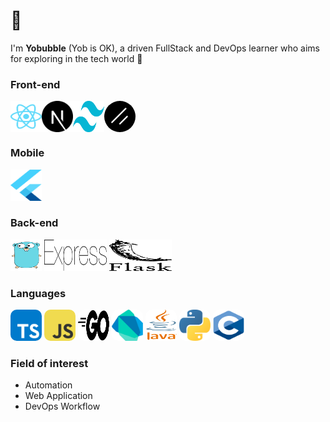 # 👋

I'm **Yobubble** (Yob is OK), a driven FullStack and DevOps learner who aims for exploring in the tech world 🌊

### Front-end
<main style="display: flex;">
    <img src="/assets/images/react.svg" alt="Typescript" width="50" height="50">
    <img src="/assets/images/next-js.svg" alt="Typescript" width="50" height="50">
    <img src="/assets/images/tailwind-css.svg" alt="Typescript" width="50" height="50">
    <img src="/assets/images/shadcn.png" alt="Typescript" style ="border-radius: 30px;" width="50" height="50">
</main>

### Mobile
<img src="/assets/images/flutter.svg" alt="Typescript" width="50" height="50">

### Back-end
<img src="/assets/images/go.svg" alt="Typescript" width="50" height="50">
<img src="/assets/images/express.svg" alt="Typescript" width="100" height="50">
<img src="/assets/images/flask.svg" alt="Typescript" width="100" height="50">

### Languages
<img src="/assets/images/typescript.svg" alt="Typescript" style="border-radius: 10px;" width="50" height="50">
<img src="/assets/images/javascript.svg" alt="Javascript" style="border-radius: 10px;" width="50" height="50">
<img src="/assets/images/go_lang.svg" alt="GoLang" style="border-radius: 10px;" width="50" height="50">
<img src="/assets/images/dart.svg" alt="dart" style="border-radius: 10px;" width="50" height="50">
<img src="/assets/images/java.svg" alt="java" style="border-radius: 10px;" width="50" height="50">
<img src="/assets/images/python.svg" alt="python" style="border-radius: 10px;" width="50" height="50">
<img src="/assets/images/c.svg" alt="C programming" style="border-radius: 10px;" width="50" height="50">
  
### Field of interest
- Automation
- Web Application
- DevOps Workflow
